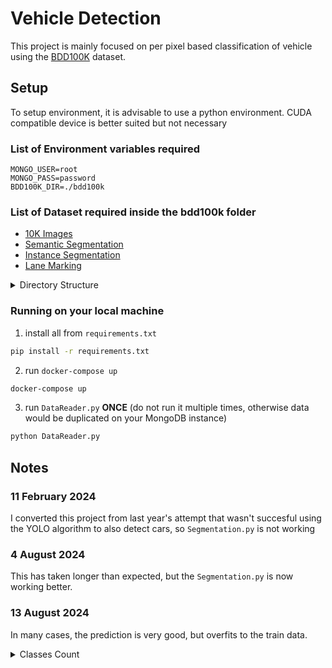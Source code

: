 # Vehicle Detection
This project is mainly focused on per pixel based classification of vehicle using the [BDD100K](https://bair.berkeley.edu/blog/2018/05/30/bdd/) dataset.

## Setup

To setup environment, it is advisable to use a python environment. CUDA compatible device is better suited but not necessary

### List of Environment variables required
```env
MONGO_USER=root
MONGO_PASS=password
BDD100K_DIR=./bdd100k
```

### List of Dataset required inside the bdd100k folder
- [10K Images](https://doc.bdd100k.com/download.html#id1)
- [Semantic Segmentation](https://doc.bdd100k.com/download.html#semantic-segmentation)
- [Instance Segmentation](https://doc.bdd100k.com/download.html#instance-segmentation)
- [Lane Marking](https://doc.bdd100k.com/download.html#lane-marking)
<details>
<summary>Directory Structure</summary>

```
LaneDetection
├── bdd100k
│   ├── images
│   │   └── 10k
│   │       ├── test
│   │       ├── train
│   │       └── val
│   └── labels
│       ├── ins_seg
│       │   ├── bitmasks
│       │   │   ├── train
│       │   │   └── val
│       │   ├── colormaps
│       │   │   ├── train
│       │   │   └── val
│       │   ├── polygons
│       │   └── rles
│       ├── lane
│       │   ├── colormaps
│       │   │   ├── train
│       │   │   └── val
│       │   ├── masks
│       │   │   ├── train
│       │   │   └── val
│       │   └── polygons
│       └── sem_seg
│           ├── colormaps
│           │   ├── train
│           │   └── val
│           ├── masks
│           │   ├── train
│           │   └── val
│           ├── polygons
│           └── rles
├── env
├── .env
├── models
└── mongoData
```

</details>

### Running on your local machine

1. install all from `requirements.txt`
```bash
pip install -r requirements.txt
```
2. run `docker-compose up`
```bash
docker-compose up
```
3. run `DataReader.py` __ONCE__ (do not run it multiple times, otherwise data would be duplicated on your MongoDB instance)
```bash
python DataReader.py
```

## Notes 

### 11 February 2024
I converted this project from last year's attempt that wasn't succesful using the YOLO algorithm to also detect cars, so `Segmentation.py` is not working

### 4 August 2024
This has taken longer than expected, but the `Segmentation.py` is now working better.

### 13 August 2024
In many cases, the prediction is very good, but overfits to the train data.

<details>
    <summary>Classes Count</summary>
    
```json
{
    "car"                : 71875,
    "pole"               : 60367,
    "vegetation"         : 40929,
    "building"           : 36612,
    "static"             : 31637,
    "traffic sign"       : 21356,
    "sky"                : 18988,
    "street light"       : 16335,
    "traffic light"      : 15123,
    "road"               : 11910,
    "sidewalk"           : 11748,
    "person"             : 9963,
    "terrain"            : 6807,
    "ego vehicle"        : 6757,
    "fence"              : 5046,
    "dynamic"            : 4817,
    "guard rail"         : 4717,
    "truck"              : 3745,
    "traffic sign frame" : 3130,
    "bridge"             : 3089,
    "billboard"          : 2999,
    "banner"             : 2859,
    "ground"             : 2650,
    "wall"               : 2649,
    "lane divider"       : 1640,
    "bus"                : 1638,
    "parking"            : 1129,
    "traffic cone"       : 971,
    "bicycle"            : 830,
    "traffic device"     : 617,
    "polegroup"          : 617,
    "rider"              : 471,
    "parking sign"       : 444,
    "motorcycle"         : 396,
    "caravan"            : 359,
    "unlabeled"          : 339,
    "fire hydrant"       : 265,
    "trash can"          : 237,
    "tunnel"             : 145,
    "bus stop"           : 131,
    "mail box"           : 122,
    "rail track"         : 111,
    "trailer"            : 108,
    "garage"             : 106,
    "train"              : 65
}
```

</details>
